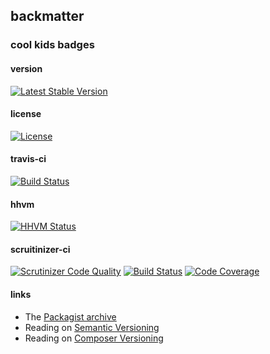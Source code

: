 
## backmatter

### cool kids badges

#### version

[![Latest Stable Version](https://poser.pugx.org/henderjon/redis/v/stable.svg)](https://packagist.org/packages/henderjon/redis)

#### license

[![License](https://poser.pugx.org/henderjon/redis/license.svg)](https://packagist.org/packages/henderjon/redis)

#### travis-ci

[![Build Status](https://travis-ci.org/henderjon/redis.svg?branch=master)](https://travis-ci.org/henderjon/redis)

#### hhvm

[![HHVM Status](http://hhvm.h4cc.de/badge/henderjon/redis.png)](http://hhvm.h4cc.de/package/henderjon/redis)

#### scruitinizer-ci

[![Scrutinizer Code Quality](https://scrutinizer-ci.com/g/henderjon/redis/badges/quality-score.png?b=master)](https://scrutinizer-ci.com/g/henderjon/redis/?branch=master)
[![Build Status](https://scrutinizer-ci.com/g/henderjon/redis/badges/build.png?b=master)](https://scrutinizer-ci.com/g/henderjon/redis/build-status/master)
[![Code Coverage](https://scrutinizer-ci.com/g/henderjon/redis/badges/coverage.png?b=master)](https://scrutinizer-ci.com/g/henderjon/redis/?branch=master)

#### links

  - The [Packagist archive](https://packagist.org/packages/henderjon/redis)
  - Reading on [Semantic Versioning](http://semver.org/)
  - Reading on [Composer Versioning](https://getcomposer.org/doc/01-basic-usage.md#package-versions)
